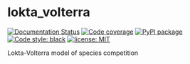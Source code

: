 # lokta_volterra
[![Documentation Status](https://readthedocs.org/projects/lokta_volterra/badge/?version=latest)](https://lokta_volterra.readthedocs.io/en/latest/?badge=latest)
[![Code coverage](https://codecov.io/github/VicenteAR/lokta_volterra/coverage.svg)](https://codecov.io/github/VicenteAR/lokta_volterra)
[![PyPI package](https://badgen.net/pypi/v/lokta_volterra)](https://pypi.org/project/lokta_volterra/)
[![Code style: black](https://img.shields.io/badge/code%20style-black-000000.svg)](https://github.com/ambv/black)
[![license: MIT](https://img.shields.io/badge/license-MIT-green.svg)](https://opensource.org/licenses/MIT)

Lokta-Volterra model of species competition